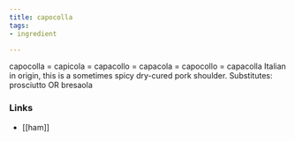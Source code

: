 ```yaml
---
title: capocolla
tags:
- ingredient

---
```

capocolla = capicola = capacollo = capacola = capocollo = capacolla Italian in origin, this is a sometimes spicy dry-cured pork shoulder. Substitutes: prosciutto OR bresaola

### Links

* [[ham]]
